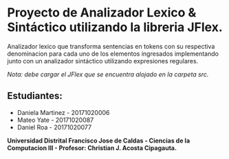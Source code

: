 # Proyecto de Analizador Lexico & Sintáctico utilizando la libreria JFlex.

Analizador lexico que transforma sentencias en tokens con su respectiva denominacion para cada uno de los elementos ingresados implementando junto con un analizador sintáctico utilizando expresiones regulares.

*Nota: debe cargar el JFlex que se encuentra alojado en la carpeta src.*

## Estudiantes:
- Daniela Martinez - 20171020006
- Mateo Yate - 20171020087
- Daniel Roa - 20171020077

**Universidad Distrital Francisco Jose de Caldas - Ciencias de la Computacion III - Profesor: Christian J. Acosta Cipagauta.**
